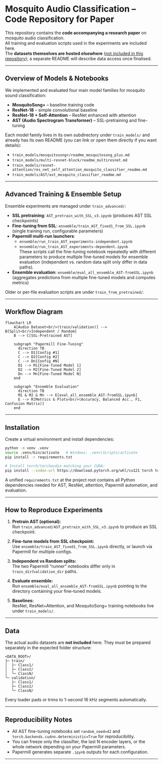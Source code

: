 # Mosquito Audio Classification – Code Repository for Paper

This repository contains the **code accompanying a research paper** on mosquito audio classification.  
All training and evaluation scripts used in the experiments are included here.  
The **datasets themselves are hosted elsewhere** ([not included in this repository](https://zenodo.org/records/17236247?token=eyJhbGciOiJIUzUxMiIsImlhdCI6MTc1OTI1NDMxMiwiZXhwIjoxOTI0OTA1NTk5fQ.eyJpZCI6IjJmYTA1OTU1LTc0OTUtNGZkZi1iMmM3LTNmY2QyZGQ5YzhhNCIsImRhdGEiOnt9LCJyYW5kb20iOiJhZDAwYjk0Y2IxMWU1ZGYxMTIxMTg2MDUxM2M0MGQzYiJ9.0msG4dqYqwxgpIGimFCKUPgC9VsjTrN1Pf-RnMKEoPyIE6ONymPEy7UBOcqxwzJbLnG7dCo6HOE_Qh12LF1r7A)); a separate README will describe data access once finalised.

---

## Overview of Models & Notebooks

We implemented and evaluated four main model families for mosquito sound classification:

- **MosquitoSong+** – baseline training code
- **ResNet-18** – simple convolutional baseline
- **ResNet-18 + Self-Attention** – ResNet enhanced with attention
- **AST (Audio Spectrogram Transformer)** – SSL-pretraining and fine-tuning

Each model family lives in its own subdirectory under `train_models/` and already has its own README (you can link or open them directly if you want details):

- `train_models/mosquitosong+/readme_mosquitosong_plus.md`
- `train_models/multi-resnet-block/readme_multiresnet.md`
- `train_models/resnet-attention/res_net_self_attention_mosquito_classifier_readme.md`
- `train_models/AST/ast_mosquito_classifier_readme.md`

---

## Advanced Training & Ensemble Setup

Ensemble experiments are managed under `train_advanced/`:

- **SSL pretraining**: `AST_pretrain_with_SSL_v3.ipynb` (produces AST SSL checkpoints)
- **Fine-tuning from SSL**: `ensemble/train_AST_fixed1_from_SSL.ipynb` (single training run, configurable parameters)
- **Papermill multi-run launchers**:  
  - `ensemble/run_train_AST_experiments-independent.ipynb`  
  - `ensemble/run_train_AST_experiments-dependent.ipynb`  
  These scripts call the fine-tuning notebook repeatedly with different parameters to produce multiple fine-tuned models for ensemble evaluation (independent vs. random data split only differ in data paths).
- **Ensemble evaluation**: `ensemble/eval_all_ensemble_AST-fromSSL.ipynb` (aggregates predictions from multiple fine-tuned models and computes metrics)

Older or per-file evaluation scripts are under `train_from_pretrained/`.

---

## Workflow Diagram

```mermaid
flowchart LR
    A[Audio Dataset<br/>(train/validation)] --> B[Split<br/>Independent / Random]
    B --> C[SSL-Pretrained AST]

    subgraph "Papermill Fine-Tuning"
      direction TB
      C --> D1[Config #1]
      C --> D2[Config #2]
      C --> Dn[Config #N]
      D1 --> M1[Fine-Tuned Model 1]
      D2 --> M2[Fine-Tuned Model 2]
      Dn --> Mn[Fine-Tuned Model N]
    end

    subgraph "Ensemble Evaluation"
      direction TB
      M1 & M2 & Mn --> E[eval_all_ensemble_AST-fromSSL.ipynb]
      E --> R[Metrics & Plots<br/>(Accuracy, Balanced Acc., F1, Confusion Matrix)]
    end
```

---

## Installation

Create a virtual environment and install dependencies:

```bash
python -m venv .venv
source .venv/bin/activate   # Windows: .venv\Scripts\activate
pip install -r requirements.txt

# Install torch/torchaudio matching your CUDA:
pip install --index-url https://download.pytorch.org/whl/cu121 torch torchaudio torchvision
```

A unified `requirements.txt` at the project root contains all Python dependencies needed for AST, ResNet, attention, Papermill automation, and evaluation.

---

## How to Reproduce Experiments

1. **Pretrain AST (optional):**  
   Run `train_advanced/AST_pretrain_with_SSL_v3.ipynb` to produce an SSL checkpoint.

2. **Fine-tune models from SSL checkpoint:**  
   Use `ensemble/train_AST_fixed1_from_SSL.ipynb` directly, or launch via Papermill for multiple configs.

3. **Independent vs Random splits:**  
   The two Papermill “runner” notebooks differ only in `train_dir`/`validation_dir` paths.

4. **Evaluate ensemble:**  
   Run `ensemble/eval_all_ensemble_AST-fromSSL.ipynb` pointing to the directory containing your fine-tuned models.

5. **Baselines:**  
   ResNet, ResNet+Attention, and MosquitoSong+ training notebooks live under `train_models/`.

---

## Data

The actual audio datasets are **not included** here. They must be prepared separately in the expected folder structure:

```
<DATA_ROOT>/
├─ train/
│  ├─ Class1/
│  ├─ Class2/
│  └─ ClassN/
└─ validation/
   ├─ Class1/
   ├─ Class2/
   └─ ClassN/
```

Every loader pads or trims to 1-second 16 kHz segments automatically.

---

## Reproducibility Notes

- All AST fine-tuning notebooks set `random_seed=42` and `torch.backends.cudnn.deterministic=True` for reproducibility.
- You can freeze only the classifier, the last N encoder layers, or the whole network depending on your Papermill parameters.
- Papermill generates separate `.ipynb` outputs for each configuration.

---

